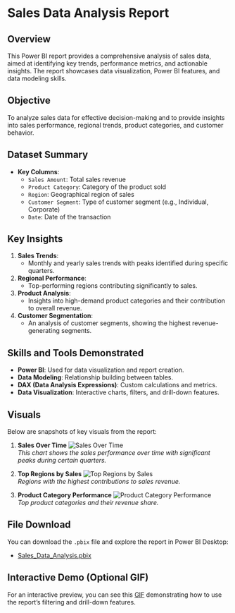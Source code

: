 
# Sales Data Analysis Report

## Overview
This Power BI report provides a comprehensive analysis of sales data, aimed at identifying key trends, performance metrics, and actionable insights. The report showcases data visualization, Power BI features, and data modeling skills.

## Objective
To analyze sales data for effective decision-making and to provide insights into sales performance, regional trends, product categories, and customer behavior.

## Dataset Summary
- **Key Columns**:
  - `Sales Amount`: Total sales revenue
  - `Product Category`: Category of the product sold
  - `Region`: Geographical region of sales
  - `Customer Segment`: Type of customer segment (e.g., Individual, Corporate)
  - `Date`: Date of the transaction

## Key Insights
1. **Sales Trends**:
   - Monthly and yearly sales trends with peaks identified during specific quarters.
2. **Regional Performance**:
   - Top-performing regions contributing significantly to sales.
3. **Product Analysis**:
   - Insights into high-demand product categories and their contribution to overall revenue.
4. **Customer Segmentation**:
   - An analysis of customer segments, showing the highest revenue-generating segments.

## Skills and Tools Demonstrated
- **Power BI**: Used for data visualization and report creation.
- **Data Modeling**: Relationship building between tables.
- **DAX (Data Analysis Expressions)**: Custom calculations and metrics.
- **Data Visualization**: Interactive charts, filters, and drill-down features.

## Visuals
Below are snapshots of key visuals from the report:

1. **Sales Over Time**
   ![Sales Over Time](images/sales_over_time.png)  
   _This chart shows the sales performance over time with significant peaks during certain quarters._

2. **Top Regions by Sales**
   ![Top Regions by Sales](images/top_regions.png)  
   _Regions with the highest contributions to sales revenue._

3. **Product Category Performance**
   ![Product Category Performance](images/product_category.png)  
   _Top product categories and their revenue share._

## File Download
You can download the `.pbix` file and explore the report in Power BI Desktop:
- [Sales_Data_Analysis.pbix](Sales_Data_Analysis.pbix)

## Interactive Demo (Optional GIF)
For an interactive preview, you can see this [GIF](link-to-GIF) demonstrating how to use the report’s filtering and drill-down features.
